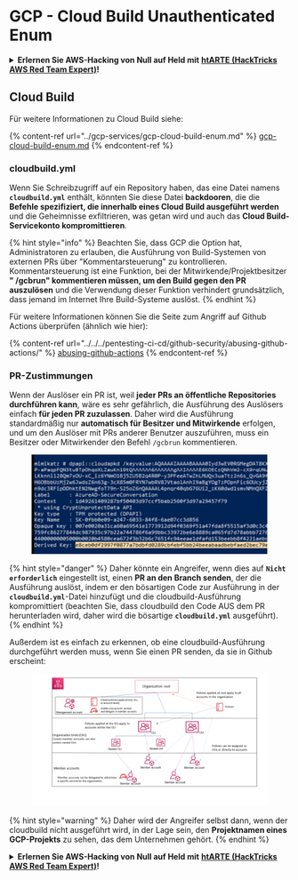 # GCP - Cloud Build Unauthenticated Enum

<details>

<summary><strong>Erlernen Sie AWS-Hacking von Null auf Held mit</strong> <a href="https://training.hacktricks.xyz/courses/arte"><strong>htARTE (HackTricks AWS Red Team Expert)</strong></a><strong>!</strong></summary>

Andere Möglichkeiten, HackTricks zu unterstützen:

* Wenn Sie Ihr **Unternehmen in HackTricks beworben sehen möchten** oder **HackTricks im PDF-Format herunterladen möchten**, überprüfen Sie die [**ABONNEMENTPLÄNE**](https://github.com/sponsors/carlospolop)!
* Holen Sie sich das [**offizielle PEASS & HackTricks-Merchandise**](https://peass.creator-spring.com)
* Entdecken Sie [**The PEASS Family**](https://opensea.io/collection/the-peass-family), unsere Sammlung exklusiver [**NFTs**](https://opensea.io/collection/the-peass-family)
* **Treten Sie der** 💬 [**Discord-Gruppe**](https://discord.gg/hRep4RUj7f) oder der [**Telegramm-Gruppe**](https://t.me/peass) bei oder **folgen** Sie mir auf **Twitter** 🐦 [**@carlospolopm**](https://twitter.com/carlospolopm)**.**
* **Teilen Sie Ihre Hacking-Tricks, indem Sie PRs an die** [**HackTricks**](https://github.com/carlospolop/hacktricks) und [**HackTricks Cloud**](https://github.com/carlospolop/hacktricks-cloud) GitHub-Repositorys einreichen.

</details>

## Cloud Build

Für weitere Informationen zu Cloud Build siehe:

{% content-ref url="../gcp-services/gcp-cloud-build-enum.md" %}
[gcp-cloud-build-enum.md](../gcp-services/gcp-cloud-build-enum.md)
{% endcontent-ref %}

### cloudbuild.yml

Wenn Sie Schreibzugriff auf ein Repository haben, das eine Datei namens **`cloudbuild.yml`** enthält, könnten Sie diese Datei **backdooren**, die die **Befehle spezifiziert, die innerhalb eines Cloud Build ausgeführt werden** und die Geheimnisse exfiltrieren, was getan wird und auch das **Cloud Build-Servicekonto kompromittieren**.

{% hint style="info" %}
Beachten Sie, dass GCP die Option hat, Administratoren zu erlauben, die Ausführung von Build-Systemen von externen PRs über "Kommentarsteuerung" zu kontrollieren. Kommentarsteuerung ist eine Funktion, bei der Mitwirkende/Projektbesitzer **" /gcbrun" kommentieren müssen, um den Build gegen den PR auszulösen** und die Verwendung dieser Funktion verhindert grundsätzlich, dass jemand im Internet Ihre Build-Systeme auslöst.
{% endhint %}

Für weitere Informationen können Sie die Seite zum Angriff auf Github Actions überprüfen (ähnlich wie hier):

{% content-ref url="../../../pentesting-ci-cd/github-security/abusing-github-actions/" %}
[abusing-github-actions](../../../pentesting-ci-cd/github-security/abusing-github-actions/)
{% endcontent-ref %}

### PR-Zustimmungen

Wenn der Auslöser ein PR ist, weil **jeder PRs an öffentliche Repositories durchführen kann**, wäre es sehr gefährlich, die Ausführung des Auslösers einfach **für jeden PR zuzulassen**. Daher wird die Ausführung standardmäßig nur **automatisch für Besitzer und Mitwirkende** erfolgen, und um den Auslöser mit PRs anderer Benutzer auszuführen, muss ein Besitzer oder Mitwirkender den Befehl `/gcbrun` kommentieren.

<figure><img src="../../../.gitbook/assets/image (150).png" alt="" width="563"><figcaption></figcaption></figure>

{% hint style="danger" %}
Daher könnte ein Angreifer, wenn dies auf **`Nicht erforderlich`** eingestellt ist, einen **PR an den Branch senden**, der die Ausführung auslöst, indem er den bösartigen Code zur Ausführung in der **`cloudbuild.yml`**-Datei hinzufügt und die cloudbuild-Ausführung kompromittiert (beachten Sie, dass cloudbuild den Code AUS dem PR herunterladen wird, daher wird die bösartige **`cloudbuild.yml`** ausgeführt).
{% endhint %}

Außerdem ist es einfach zu erkennen, ob eine cloudbuild-Ausführung durchgeführt werden muss, wenn Sie einen PR senden, da sie in Github erscheint:

<figure><img src="../../../.gitbook/assets/image (151).png" alt=""><figcaption></figcaption></figure>

{% hint style="warning" %}
Daher wird der Angreifer selbst dann, wenn der cloudbuild nicht ausgeführt wird, in der Lage sein, den **Projektnamen eines GCP-Projekts** zu sehen, das dem Unternehmen gehört.
{% endhint %}

<details>

<summary><strong>Erlernen Sie AWS-Hacking von Null auf Held mit</strong> <a href="https://training.hacktricks.xyz/courses/arte"><strong>htARTE (HackTricks AWS Red Team Expert)</strong></a><strong>!</strong></summary>

Andere Möglichkeiten, HackTricks zu unterstützen:

* Wenn Sie Ihr **Unternehmen in HackTricks beworben sehen möchten** oder **HackTricks im PDF-Format herunterladen möchten**, überprüfen Sie die [**ABONNEMENTPLÄNE**](https://github.com/sponsors/carlospolop)!
* Holen Sie sich das [**offizielle PEASS & HackTricks-Merchandise**](https://peass.creator-spring.com)
* Entdecken Sie [**The PEASS Family**](https://opensea.io/collection/the-peass-family), unsere Sammlung exklusiver [**NFTs**](https://opensea.io/collection/the-peass-family)
* **Treten Sie der** 💬 [**Discord-Gruppe**](https://discord.gg/hRep4RUj7f) oder der [**Telegramm-Gruppe**](https://t.me/peass) bei oder **folgen** Sie mir auf **Twitter** 🐦 [**@carlospolopm**](https://twitter.com/carlospolopm)**.**
* **Teilen Sie Ihre Hacking-Tricks, indem Sie PRs an die** [**HackTricks**](https://github.com/carlospolop/hacktricks) und [**HackTricks Cloud**](https://github.com/carlospolop/hacktricks-cloud) GitHub-Repositorys einreichen.

</details>
